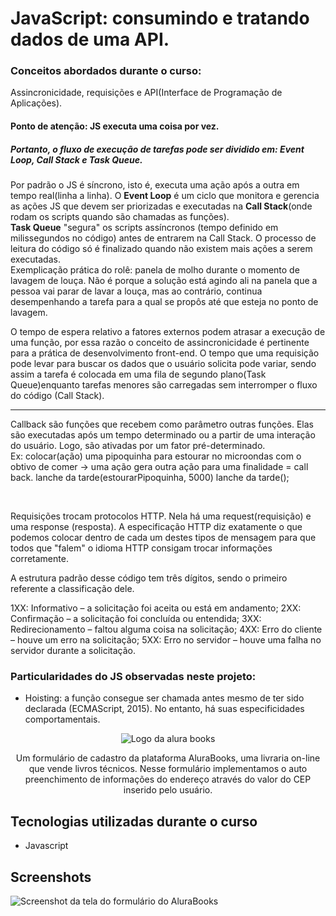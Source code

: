 # JavaScript: consumindo e tratando dados de uma API.

### Conceitos abordados durante o curso:
Assincronicidade, requisições e API(Interface de Programação de Aplicações).

#### Ponto de atenção: JS executa uma coisa por vez.
##### Portanto, o fluxo de execução de tarefas pode ser dividido em: Event Loop, Call Stack e Task Queue.

Por padrão o JS é síncrono, isto é, executa uma ação após a outra em tempo real(linha a linha). O <strong>Event Loop</strong> é um ciclo que monitora e gerencia as ações JS que devem ser priorizadas e executadas na <strong>Call Stack</strong>(onde rodam os scripts quando são chamadas as funções).
<br>
<strong>Task Queue</strong> "segura" os scripts assíncronos (tempo definido em milissegundos no código) antes de entrarem na Call Stack. O processo de leitura do código só é finalizado quando não existem mais ações a serem executadas. 
<br>
Exemplicação prática do rolê: panela de molho durante o momento de lavagem de louça. Não é porque a solução está agindo ali na panela que a pessoa vai parar de lavar a louça, mas ao contrário, continua desempenhando a tarefa para a qual se propôs até que esteja no ponto de lavagem.

O tempo de espera relativo a fatores externos podem atrasar a execução de uma função, por essa razão o conceito de assincronicidade é pertinente para a prática de desenvolvimento front-end. O tempo que uma requisição pode levar para buscar os dados que o usuário solicita pode variar, sendo assim a tarefa é colocada em uma fila de segundo plano(Task Queue)enquanto tarefas menores são carregadas sem interromper o fluxo do código (Call Stack).

<hr>

Callback são funções que recebem como parâmetro outras funções. Elas são executadas após um tempo determinado ou a partir de uma interação do usuário. Logo, são ativadas por um fator pré-determinado. 
<br>
Ex: colocar(ação) uma pipoquinha para estourar no microondas com o obtivo de comer -> uma ação gera outra ação para uma finalidade = call back.
lanche da tarde(estourarPipoquinha, 5000)
lanche da tarde();

<br>

Requisições trocam protocolos HTTP. Nela há uma request(requisição) e uma response (resposta).
A especificação HTTP diz exatamente o que podemos colocar dentro de cada um destes tipos de mensagem para que todos que "falem" o idioma HTTP consigam trocar informações corretamente.

A estrutura padrão desse código tem três dígitos, sendo o primeiro referente a classificação dele.

1XX: Informativo – a solicitação foi aceita ou está em andamento;
2XX: Confirmação – a solicitação foi concluída ou entendida;
3XX: Redirecionamento – faltou alguma coisa na solicitação;
4XX: Erro do cliente – houve um erro na solicitação;
5XX: Erro no servidor – houve uma falha no servidor durante a solicitação.

### Particularidades do JS observadas neste projeto:
- Hoisting: a função consegue ser chamada antes mesmo de ter sido declarada (ECMAScript, 2015). No entanto, há suas especificidades comportamentais.




<p align="center"> <img src="https://github.com/MonicaHillman/js-consumindo-dados-api/blob/aula05/img/Logo.svg" alt="Logo da alura books"> </p>
<p align="center">Um formulário de cadastro da plataforma AluraBooks, uma livraria on-line que vende livros técnicos. Nesse formulário implementamos o auto preenchimento de informações do endereço através do valor do CEP inserido pelo usuário.</p>

## Tecnologias utilizadas durante o curso
* Javascript

## Screenshots
![Screenshot da tela do formulário do AluraBooks](https://imgur.com/bupnUfx.png)
